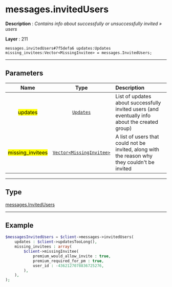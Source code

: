 # messages.invitedUsers

**Description** : *Contains info about successfully or unsuccessfully invited » users*

**Layer** : 211

```tl
messages.invitedUsers#7f5defa6 updates:Updates missing_invitees:Vector<MissingInvitee> = messages.InvitedUsers;
```

---

## Parameters

| Name | Type | Description |
| :---: | :---: | :--- |
| <mark>updates</mark> | [`Updates`](type/Updates) | List of updates about successfully invited users (and eventually info about the created group) |
| <mark>missing_invitees</mark> | [`Vector<MissingInvitee>`](type/MissingInvitee) | A list of users that could not be invited, along with the reason why they couldn't be invited |

---

## Type

[messages.InvitedUsers](type/messages.InvitedUsers)

---

## Example

```php
$messagesInvitedUsers = $client->messages->invitedUsers(
	updates : $client->updatesTooLong(),
	missing_invitees : array(
		$client->missingInvitee(
			premium_would_allow_invite : true,
			premium_required_for_pm : true,
			user_id : -4362127078836725276,
		),
	),
);
```